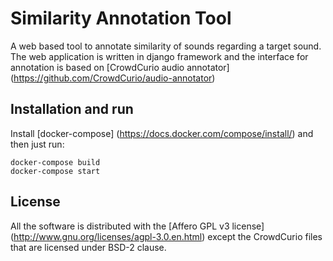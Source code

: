 # Similarity Annotation Tool

A web based tool to annotate similarity of sounds regarding a target sound. 
The web application is written in django framework and the interface for annotation is based on [CrowdCurio audio annotator] (https://github.com/CrowdCurio/audio-annotator) 

## Installation and run

Install [docker-compose] (https://docs.docker.com/compose/install/) and then just run:

    docker-compose build
    docker-compose start

## License
All the software is distributed with the [Affero GPL v3 license] (http://www.gnu.org/licenses/agpl-3.0.en.html) except the CrowdCurio files that are
licensed under BSD-2 clause.


